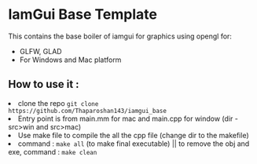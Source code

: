 <h1>IamGui Base Template</h1>

<p>This contains the base boiler of iamgui for graphics using opengl for:
<ul>
<li>GLFW, GLAD</li>
<li>For Windows and Mac platform</li>
</ul>

<h2>How to use it : </h2>
<li>clone the repo <code>git clone https://github.com/Thaparoshan143/iamgui_base</code></li>
<li>Entry point is from main.mm for mac and main.cpp for window (dir - src>win and src>mac)</li>
<li>Use make file to compile the all the cpp file (change dir to the makefile) </li>
<li>command : <code>make all</code> (to make final executable) || to remove the obj and exe, command : <code>make clean </code> </li>


</p>